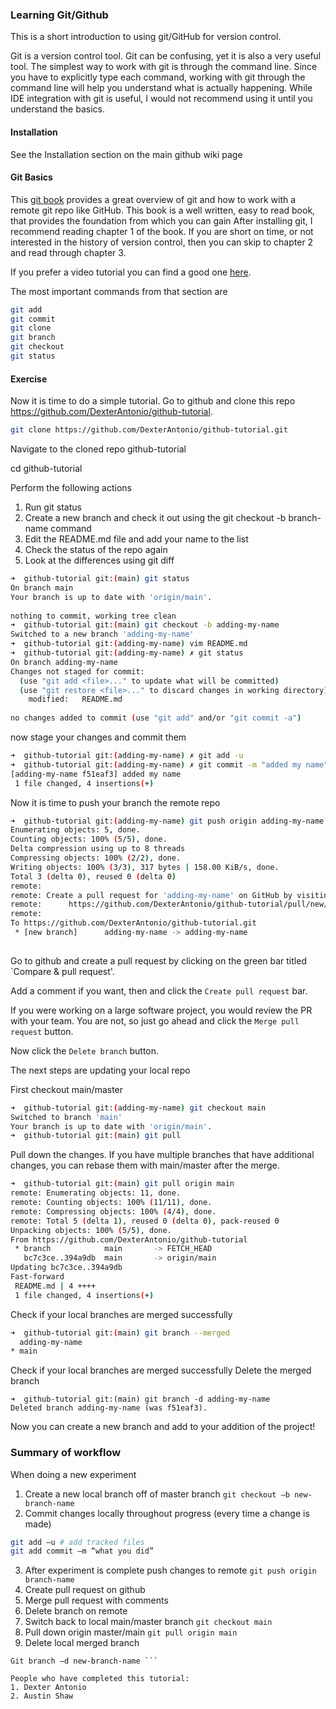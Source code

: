 ### Learning Git/Github

This is a short introduction to using git/GitHub for version control. 


Git is a version control tool. Git can be confusing, yet it is also a very useful tool. The simplest way to work with git is through the command line. Since you have to explicitly type each command, working with git through the command line will help you understand what is actually happening. While IDE integration with git is useful, I would not recommend using it until you understand the basics. 

#### Installation
See the Installation section on the main github wiki page


#### Git Basics
This [git book](https://git-scm.com/book/en/v2) provides a great overview of git and how to work with a remote git repo like GitHub. This book is a well written, easy to read book, that provides the foundation from which you can gain After installing git, I recommend reading chapter 1 of the book. If you are short on time, or not interested in the history of version control, then you can skip to chapter 2 and read through chapter 3. 

If you prefer a video tutorial you can find a good one [here](https://www.youtube.com/watch?v=_OZVJpLHUaI&t=201s).

The most important commands from that section are 

```bash 
git add 
git commit 
git clone 
git branch 
git checkout
git status 
```
 
#### Exercise

Now it is time to do a simple tutorial. Go to github and clone this repo https://github.com/DexterAntonio/github-tutorial.

```bash 
git clone https://github.com/DexterAntonio/github-tutorial.git
```

Navigate to the cloned repo github-tutorial

cd github-tutorial

Perform the following actions 
1.	Run git status
2.	Create a new branch and check it out using the git checkout -b branch-name command 
3.	Edit the README.md file and add your name to the list
4.	Check the status of the repo again
5.	Look at the differences using git diff 

```bash
➜  github-tutorial git:(main) git status
On branch main
Your branch is up to date with 'origin/main'.
 
nothing to commit, working tree clean
➜  github-tutorial git:(main) git checkout -b adding-my-name
Switched to a new branch 'adding-my-name'
➜  github-tutorial git:(adding-my-name) vim README.md 
➜  github-tutorial git:(adding-my-name) ✗ git status
On branch adding-my-name
Changes not staged for commit:
  (use "git add <file>..." to update what will be committed)
  (use "git restore <file>..." to discard changes in working directory)
	modified:   README.md
 
no changes added to commit (use "git add" and/or "git commit -a")
```

now stage your changes and commit them 
```bash
➜  github-tutorial git:(adding-my-name) ✗ git add -u
➜  github-tutorial git:(adding-my-name) ✗ git commit -m "added my name"
[adding-my-name f51eaf3] added my name
 1 file changed, 4 insertions(+)
```
Now it is time to push your branch the remote repo 
```bash
➜  github-tutorial git:(adding-my-name) git push origin adding-my-name  
Enumerating objects: 5, done.
Counting objects: 100% (5/5), done.
Delta compression using up to 8 threads
Compressing objects: 100% (2/2), done.
Writing objects: 100% (3/3), 317 bytes | 158.00 KiB/s, done.
Total 3 (delta 0), reused 0 (delta 0)
remote: 
remote: Create a pull request for 'adding-my-name' on GitHub by visiting:
remote:      https://github.com/DexterAntonio/github-tutorial/pull/new/adding-my-name
remote: 
To https://github.com/DexterAntonio/github-tutorial.git
 * [new branch]      adding-my-name -> adding-my-name
 
 ```

 Go to github and create a pull request by clicking on the green bar titled `Compare & pull request'. 

 Add a comment if you want, then and click the `Create pull request` bar. 

 If you were working on a large software project, you would review the PR with your team. You are not, so just go ahead and click the `Merge pull request` button.

Now click the `Delete branch` button. 


The next steps are updating your local repo 

First checkout main/master

```bash
➜  github-tutorial git:(adding-my-name) git checkout main
Switched to branch 'main'
Your branch is up to date with 'origin/main'.
➜  github-tutorial git:(main) git pull 
```
Pull down the changes. If you have multiple branches that have additional changes, you can rebase them with main/master after the merge. 

```bash
➜  github-tutorial git:(main) git pull origin main  
remote: Enumerating objects: 11, done.
remote: Counting objects: 100% (11/11), done.
remote: Compressing objects: 100% (4/4), done.
remote: Total 5 (delta 1), reused 0 (delta 0), pack-reused 0
Unpacking objects: 100% (5/5), done.
From https://github.com/DexterAntonio/github-tutorial
 * branch            main       -> FETCH_HEAD
   bc7c3ce..394a9db  main       -> origin/main
Updating bc7c3ce..394a9db
Fast-forward
 README.md | 4 ++++
 1 file changed, 4 insertions(+)
```
Check if your local branches are merged successfully 
```bash
➜  github-tutorial git:(main) git branch --merged
  adding-my-name
* main
```
Check if your local branches are merged successfully 
Delete the merged branch 
```
➜  github-tutorial git:(main) git branch -d adding-my-name
Deleted branch adding-my-name (was f51eaf3).
```

Now you can create a new branch and add to your addition of the project!

### Summary of workflow 

When doing a new experiment 
1.	Create a new local branch off of master branch
```git checkout –b new-branch-name```
2. Commit changes locally throughout progress (every time a change is made) 
```bash
git add –u # add tracked files
git add commit –m “what you did”
```

3. After experiment is complete push changes to remote 
```git push origin branch-name```
4. Create pull request on github 
5. Merge pull request with comments 
6. Delete branch on remote 
7. Switch back to local main/master branch
```git checkout main``` 
8. Pull down origin master/main 
```git pull origin main``` 
9. Delete local merged branch
```git branch –-merged # list merged branches
Git branch –d new-branch-name ```

People who have completed this tutorial: 
1. Dexter Antonio
2. Austin Shaw
